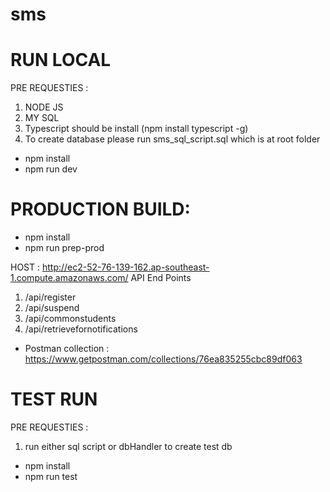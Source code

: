 # sms
# RUN LOCAL 
PRE REQUESTIES :
1) NODE JS 
2) MY SQL
3) Typescript should be install (npm install typescript -g)
4) To create database please run sms_sql_script.sql which is at root folder

- npm install
- npm run dev

# PRODUCTION BUILD:
  - npm install
  - npm run prep-prod
  
 HOST : http://ec2-52-76-139-162.ap-southeast-1.compute.amazonaws.com/
 API End Points
  1) /api/register
  2) /api/suspend
  3) /api/commonstudents
  4) /api/retrievefornotifications
  
 - Postman collection : https://www.getpostman.com/collections/76ea835255cbc89df063
  
# TEST RUN

PRE REQUESTIES :
1) run either sql script or dbHandler to create test db

 - npm install
 - npm run test


 
